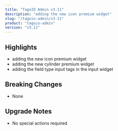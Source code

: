 ```yaml
---
title: "TagoIO Admin v3.11"
description: "adding the new icon premium widget"
slug: "/tagoio-admin/v3-11"
product: "tagoio-admin"
version: "v3.11"
---
```


## Highlights

- adding the new icon premium widget
- adding the new cylinder premium widget
- adding the field type input tags in the input widget

## Breaking Changes

- None

## Upgrade Notes

- No special actions required

